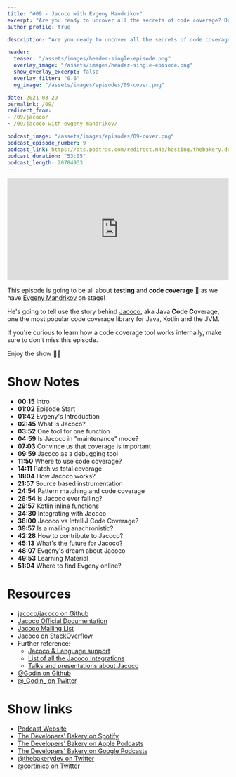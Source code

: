 ```yaml
---
title: "#09 - Jacoco with Evgeny Mandrikov"
excerpt: "Are you ready to uncover all the secrets of code coverage? Don't miss this episode where Evgeny Mandrikov will tell us the story behind Jacoco!"
author_profile: true

description: "Are you ready to uncover all the secrets of code coverage? Don't miss this episode where Evgeny Mandrikov will tell us the story behind Jacoco!"

header:
  teaser: "/assets/images/header-single-episode.png"
  overlay_image: "/assets/images/header-single-episode.png"
  show_overlay_excerpt: false
  overlay_filter: "0.6"
  og_image: "/assets/images/episodes/09-cover.png"

date: 2021-03-29
permalink: /09/
redirect_from:
- /09/jacoco/
- /09/jacoco-with-evgeny-mandrikov/

podcast_image: "/assets/images/episodes/09-cover.png"
podcast_episode_number: 9
podcast_link: https://dts.podtrac.com/redirect.m4a/hosting.thebakery.dev/09-thedevelopersbakery-jacoco.m4a
podcast_duration: "53:05"
podcast_length: 20784933
---
```


<iframe src="https://open.spotify.com/embed-podcast/show/4jV6Yoz7D38sZJlYMzJm3k" width="100%" height="232" frameborder="0" allowtransparency="true" allow="encrypted-media"></iframe>

This episode is going to be all about **testing** and **code coverage** 🧪 as we have [Evgeny Mandrikov](https://twitter.com/_Godin_) on stage!

He's going to tell use the story behind [Jacoco](https://www.jacoco.org/jacoco/), aka **Ja**va **Co**de **Co**verage, one the most popular code coverage library for Java, Kotlin and the JVM.

If you're curious to learn how a code coverage tool works internally, make sure to don't miss this episode.

Enjoy the show 👨‍🍳

# Show Notes

- **00:15** Intro
- **01:02** Episode Start
- **01:42** Evgeny's Introduction
- **02:45** What is Jacoco?
- **03:52** One tool for one function
- **04:59** Is Jacoco in "maintenance" mode?
- **07:03** Convince us that coverage is important
- **09:59** Jacoco as a debugging tool
- **11:50** Where to use code coverage?
- **14:11** Patch vs total coverage
- **18:04** How Jacoco works?
- **21:57** Source based instrumentation
- **24:54** Pattern matching and code coverage
- **26:54** Is Jacoco ever failing?
- **29:57** Kotlin inline functions
- **34:30** Integrating with Jacoco
- **36:00** Jacoco vs IntelliJ Code Coverage?
- **39:57** Is a mailing anachronistic?
- **42:28** How to contribute to Jacoco?
- **45:13** What's the future for Jacoco?
- **48:07** Evgeny's dream about Jacoco
- **49:53** Learning Material
- **51:04** Where to find Evgeny online?

# Resources

* <i class="fab fa-github"></i> [jacoco/jacoco on Github](https://github.com/jacoco/jacoco)
* <i class="fas fa-link"></i> [Jacoco Official Documentation](https://www.jacoco.org/jacoco/)
* <i class="fas fa-at"></i> [Jacoco Mailing List](https://groups.google.com/forum/#!forum/jacoco-dev)
* <i class="fab fa-stack-overflow"></i> [Jacoco on StackOverflow](https://stackoverflow.com/questions/tagged/jacoco)
* Further reference:
  * <i class="fas fa-link"></i> [Jacoco & Language support](https://github.com/jacoco/jacoco/wiki/FilteringOptions)
  * <i class="fas fa-link"></i> [List of all the Jacoco Integrations](https://www.jacoco.org/jacoco/trunk/doc/integrations.html)
  * <i class="fas fa-link"></i> [Talks and presentations about Jacoco](https://www.jacoco.org/research/index.html)
* <i class="fab fa-github"></i> [@Godin on Github](https://github.com/Godin)
* <i class="fab fa-twitter"></i> [@\_Godin\_ on Twitter](https://twitter.com/_Godin_)

# Show links

* <i class="fas fa-link"></i> [Podcast Website](https://thebakery.dev)
* <i class="fab fa-spotify"></i> [The Developers' Bakery on Spotify](https://open.spotify.com/show/4jV6Yoz7D38sZJlYMzJm3k?si=AL3ske_0R_CKlEScMhYhug)
* <i class="fas fa-podcast"></i> [The Developers' Bakery on Apple Podcasts](https://podcasts.apple.com/us/podcast/the-developers-bakery/id1542849034)
* <i class="fab fa-google-play"></i> [The Developers' Bakery on Google Podcasts](https://podcasts.google.com/feed/aHR0cHM6Ly90aGViYWtlcnkuZGV2L3BvZGNhc3QueG1s)
* <i class="fab fa-twitter"></i> [@thebakerydev on Twitter](https://twitter.com/thebakerydev)
* <i class="fab fa-twitter"></i> [@cortinico on Twitter](https://twitter.com/cortinico)
